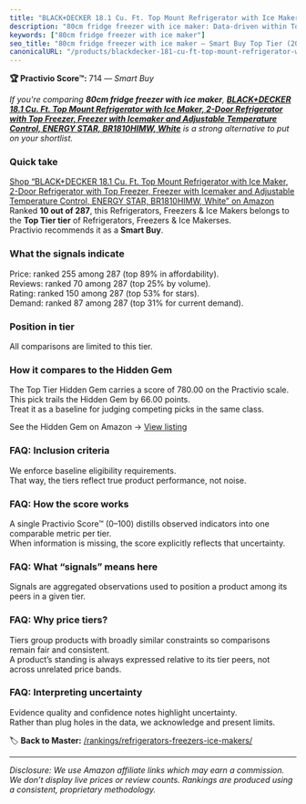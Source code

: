 ```yaml
---
title: "BLACK+DECKER 18.1 Cu. Ft. Top Mount Refrigerator with Ice Maker, 2-Door Refrigerator with Top Freezer, Freezer with Icemaker and Adjustable Temperature Control, ENERGY STAR, BR1810HIMW, White"
description: "80cm fridge freezer with ice maker: Data-driven within Top Tier ranking using the Practivio Score™. Positioned by quality, value, demand, findability, momentum."
keywords: ["80cm fridge freezer with ice maker"]
seo_title: "80cm fridge freezer with ice maker — Smart Buy Top Tier (2025)"
canonicalURL: "/products/blackdecker-181-cu-ft-top-mount-refrigerator-with-ice-maker-2-door-refrigerator-with-top-freezer-freezer-with-icemaker-and-adjustable-temperature-control-energy-star-br1810himw-white-B0D41KG1VJ/"
---
```


**🏆 Practivio Score™:** 714 — _Smart Buy_


*If you're comparing **80cm fridge freezer with ice maker**, **[BLACK+DECKER 18.1 Cu. Ft. Top Mount Refrigerator with Ice Maker, 2-Door Refrigerator with Top Freezer, Freezer with Icemaker and Adjustable Temperature Control, ENERGY STAR, BR1810HIMW, White](https://www.amazon.com/dp/B0D41KG1VJ?tag=practivio-20)** is a strong alternative to put on your shortlist.*
### Quick take
[Shop “BLACK+DECKER 18.1 Cu. Ft. Top Mount Refrigerator with Ice Maker, 2-Door Refrigerator with Top Freezer, Freezer with Icemaker and Adjustable Temperature Control, ENERGY STAR, BR1810HIMW, White” on Amazon](https://www.amazon.com/dp/B0D41KG1VJ?tag=practivio-20)
Ranked **10 out of 287**, this Refrigerators, Freezers & Ice Makers belongs to the **Top Tier tier** of Refrigerators, Freezers & Ice Makerses.  
Practivio recommends it as a **Smart Buy**.

### What the signals indicate
Price: ranked 255 among 287 (top 89% in affordability).  
Reviews: ranked 70 among 287 (top 25% by volume).  
Rating: ranked 150 among 287 (top 53% for stars).  
Demand: ranked 87 among 287 (top 31% for current demand).

### Position in tier
All comparisons are limited to this tier.

### How it compares to the Hidden Gem
The Top Tier Hidden Gem carries a score of 780.00 on the Practivio scale.  
This pick trails the Hidden Gem by 66.00 points.  
Treat it as a baseline for judging competing picks in the same class.  

See the Hidden Gem on Amazon → [View listing](https://www.amazon.com/dp/B07W48P1HK?tag=practivio-20)

### FAQ: Inclusion criteria
We enforce baseline eligibility requirements.  
That way, the tiers reflect true product performance, not noise.

### FAQ: How the score works
A single Practivio Score™ (0–100) distills observed indicators into one comparable metric per tier.  
When information is missing, the score explicitly reflects that uncertainty.

### FAQ: What “signals” means here
Signals are aggregated observations used to position a product among its peers in a given tier.

### FAQ: Why price tiers?
Tiers group products with broadly similar constraints so comparisons remain fair and consistent.  
A product’s standing is always expressed relative to its tier peers, not across unrelated price bands.

### FAQ: Interpreting uncertainty
Evidence quality and confidence notes highlight uncertainty.  
Rather than plug holes in the data, we acknowledge and present limits.


🏷️ **Back to Master:** [/rankings/refrigerators-freezers-ice-makers/](/rankings/refrigerators-freezers-ice-makers/)

---
_Disclosure: We use Amazon affiliate links which may earn a commission. We don’t display live prices or review counts. Rankings are produced using a consistent, proprietary methodology._
